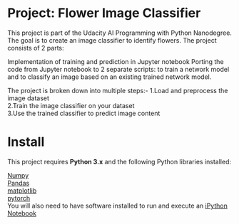 # Project: Flower Image Classifier
This project is part of the Udacity AI Programming with Python Nanodegree. The goal is to create an image classifier to identify flowers. The project consists of 2 parts:

Implementation of training and prediction in Jupyter notebook
Porting the code from Jupyter notebook to 2 separate scripts: to train a network model and to classify an image based on an existing trained network model.


The project is broken down into multiple steps:-
1.Load and preprocess the image dataset<br>
2.Train the image classifier on your dataset<br>
3.Use the trained classifier to predict image content<br>


# Install
This project requires <b>Python 3.x</b> and the following Python libraries installed:

[Numpy](http://www.numpy.org/)<br>
[Pandas](http://pandas.pydata.org/)<br>
[matplotlib](http://matplotlib.org/)<br>
[pytorch](https://pytorch.org/)<br>
You will also need to have software installed to run and execute an [iPython Notebook](http://ipython.org/notebook.html)

